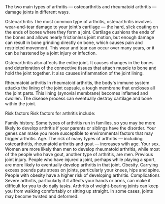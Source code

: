 <link href="https://maxcdn.bootstrapcdn.com/bootstrap/4.1.1/css/bootstrap.min.css" rel="stylesheet" id="bootstrap-css">
<script src="https://maxcdn.bootstrapcdn.com/bootstrap/4.1.1/js/bootstrap.min.js"></script>
<script src="https://code.jquery.com/jquery-1.11.1.min.js"></script>
<style>
.newsletter {
padding: 80px 0;
background: #19beda;
}

.newsletter .content {
max-width: 650px;
margin: 0 auto;
text-align: center;
position: relative;
z-index: 2; }
.newsletter .content h2 {
color: #243c4f;
margin-bottom: 40px; }
.newsletter .content .form-control {
height: 50px;
border-color: #ffffff;
border-radius:0;
}
.newsletter .content.form-control:focus {
box-shadow: none;
border: 2px solid #243c4f;
}
.newsletter .content .btn {
min-height: 50px; 
border-radius:0;
background: #243c4f;
color: #fff;
font-weight:600;
}
</style>
The two main types of arthritis — osteoarthritis and rheumatoid arthritis — damage joints in different ways.

Osteoarthritis
The most common type of arthritis, osteoarthritis involves wear-and-tear damage to your joint's cartilage — the hard, slick coating on the ends of bones where they form a joint. Cartilage cushions the ends of the bones and allows nearly frictionless joint motion, but enough damage can result in bone grinding directly on bone, which causes pain and restricted movement. This wear and tear can occur over many years, or it can be hastened by a joint injury or infection.

Osteoarthritis also affects the entire joint. It causes changes in the bones and deterioration of the connective tissues that attach muscle to bone and hold the joint together. It also causes inflammation of the joint lining.

Rheumatoid arthritis
In rheumatoid arthritis, the body's immune system attacks the lining of the joint capsule, a tough membrane that encloses all the joint parts. This lining (synovial membrane) becomes inflamed and swollen. The disease process can eventually destroy cartilage and bone within the joint.

Risk factors
Risk factors for arthritis include:

Family history. Some types of arthritis run in families, so you may be more likely to develop arthritis if your parents or siblings have the disorder. Your genes can make you more susceptible to environmental factors that may trigger arthritis.
Age. The risk of many types of arthritis — including osteoarthritis, rheumatoid arthritis and gout — increases with age.
Your sex. Women are more likely than men to develop rheumatoid arthritis, while most of the people who have gout, another type of arthritis, are men.
Previous joint injury. People who have injured a joint, perhaps while playing a sport, are more likely to eventually develop arthritis in that joint.
Obesity. Carrying excess pounds puts stress on joints, particularly your knees, hips and spine. People with obesity have a higher risk of developing arthritis.
Complications
Severe arthritis, particularly if it affects your hands or arms, can make it difficult for you to do daily tasks. Arthritis of weight-bearing joints can keep you from walking comfortably or sitting up straight. In some cases, joints may become twisted and deformed.

<link href="https://maxcdn.bootstrapcdn.com/bootstrap/4.1.1/css/bootstrap.min.css" rel="stylesheet" id="bootstrap-css">
<script src="https://maxcdn.bootstrapcdn.com/bootstrap/4.1.1/js/bootstrap.min.js"></script>
<script src="https://code.jquery.com/jquery-1.11.1.min.js"></script>
<style>
.newsletter {
padding: 80px 0;
background: #19beda;
}

.newsletter .content {
max-width: 650px;
margin: 0 auto;
text-align: center;
position: relative;
z-index: 2; }
.newsletter .content h2 {
color: #243c4f;
margin-bottom: 40px; }
.newsletter .content .form-control {
height: 50px;
border-color: #ffffff;
border-radius:0;
}
.newsletter .content.form-control:focus {
box-shadow: none;
border: 2px solid #243c4f;
}
.newsletter .content .btn {
min-height: 50px; 
border-radius:0;
background: #243c4f;
color: #fff;
font-weight:600;
}
</style>
